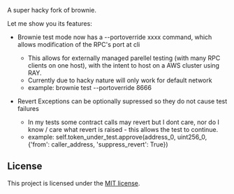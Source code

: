
A super hacky fork of brownie. 

Let me show you its features:

* Brownie test mode now has a --portoverride xxxx command, which allows modification of the RPC's port at cli
  * This allows for externally managed parellel testing (with many RPC clients on one host), with the intent to host on a AWS cluster using RAY.
  * Currently due to hacky nature will only work for default network
  * example: brownie test --portoverride 8666

* Revert Exceptions can be optionally supressed so they do not cause test failures
  * In my tests some contract calls may revert but I dont care, nor do I know / care what revert is raised - this allows the test to continue.
  * example: self.token_under_test.approve(address_0, uint256_0, {'from': caller_address, 'suppress_revert': True})
 


## License

This project is licensed under the [MIT license](LICENSE).
